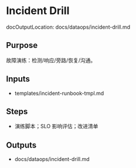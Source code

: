 # Incident Drill

docOutputLocation: docs/dataops/incident-drill.md

## Purpose

故障演练：检测/响应/旁路/恢复/沟通。

## Inputs

- templates/incident-runbook-tmpl.md

## Steps

- 演练脚本；SLO 影响评估；改进清单

## Outputs

- docs/dataops/incident-drill.md
